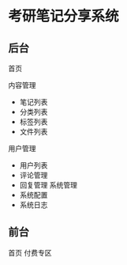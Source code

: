 # 考研笔记分享系统
## 后台
首页

内容管理
- 笔记列表
- 分类列表
- 标签列表
- 文件列表

用户管理
- 用户列表
- 评论管理
- 回复管理
系统管理
- 系统配置
- 系统日志
## 前台
首页
付费专区